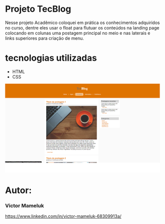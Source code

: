 # Projeto TecBlog

Nesse projeto Acadêmico coloquei em prática os conhecimentos adquiridos no curso, dentre eles usar o float para flutuar os conteúdos na landing page
colocando em colunas uma postagem principal no meio e nas laterais e links superiores para criação de menu.

# tecnologias utilizadas
- HTML
- CSS

<img src="https://github.com/VictorMameluk/TecBlog/blob/master/assets/tecblog1.png">


# Autor:
 
 ### Victor Mameluk 
 
 https://www.linkedin.com/in/victor-mameluk-68309913a/


